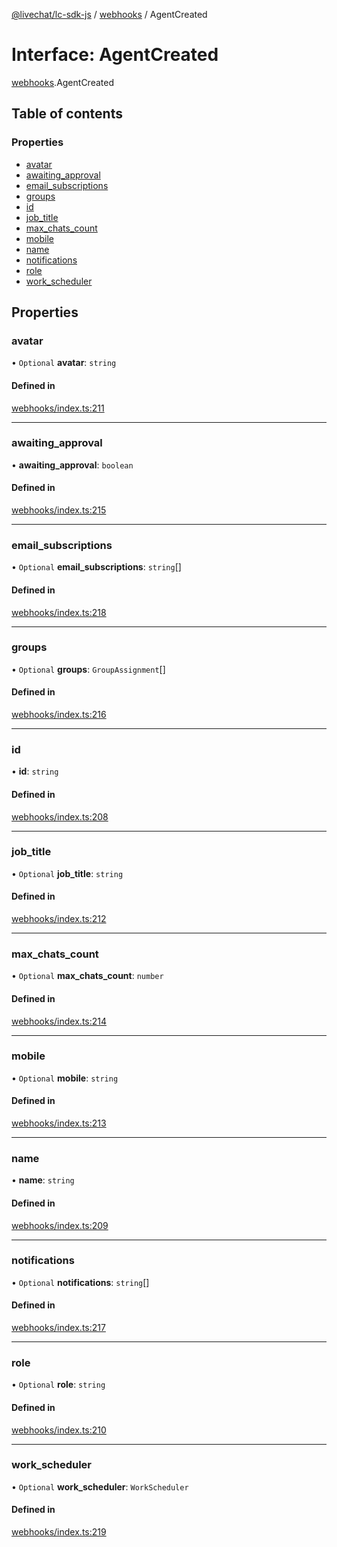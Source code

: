 [@livechat/lc-sdk-js](../README.md) / [webhooks](../modules/webhooks.md) / AgentCreated

# Interface: AgentCreated

[webhooks](../modules/webhooks.md).AgentCreated

## Table of contents

### Properties

- [avatar](webhooks.AgentCreated.md#avatar)
- [awaiting\_approval](webhooks.AgentCreated.md#awaiting_approval)
- [email\_subscriptions](webhooks.AgentCreated.md#email_subscriptions)
- [groups](webhooks.AgentCreated.md#groups)
- [id](webhooks.AgentCreated.md#id)
- [job\_title](webhooks.AgentCreated.md#job_title)
- [max\_chats\_count](webhooks.AgentCreated.md#max_chats_count)
- [mobile](webhooks.AgentCreated.md#mobile)
- [name](webhooks.AgentCreated.md#name)
- [notifications](webhooks.AgentCreated.md#notifications)
- [role](webhooks.AgentCreated.md#role)
- [work\_scheduler](webhooks.AgentCreated.md#work_scheduler)

## Properties

### avatar

• `Optional` **avatar**: `string`

#### Defined in

[webhooks/index.ts:211](https://github.com/livechat/lc-sdk-js/blob/125a327/src/webhooks/index.ts#L211)

___

### awaiting\_approval

• **awaiting\_approval**: `boolean`

#### Defined in

[webhooks/index.ts:215](https://github.com/livechat/lc-sdk-js/blob/125a327/src/webhooks/index.ts#L215)

___

### email\_subscriptions

• `Optional` **email\_subscriptions**: `string`[]

#### Defined in

[webhooks/index.ts:218](https://github.com/livechat/lc-sdk-js/blob/125a327/src/webhooks/index.ts#L218)

___

### groups

• `Optional` **groups**: `GroupAssignment`[]

#### Defined in

[webhooks/index.ts:216](https://github.com/livechat/lc-sdk-js/blob/125a327/src/webhooks/index.ts#L216)

___

### id

• **id**: `string`

#### Defined in

[webhooks/index.ts:208](https://github.com/livechat/lc-sdk-js/blob/125a327/src/webhooks/index.ts#L208)

___

### job\_title

• `Optional` **job\_title**: `string`

#### Defined in

[webhooks/index.ts:212](https://github.com/livechat/lc-sdk-js/blob/125a327/src/webhooks/index.ts#L212)

___

### max\_chats\_count

• `Optional` **max\_chats\_count**: `number`

#### Defined in

[webhooks/index.ts:214](https://github.com/livechat/lc-sdk-js/blob/125a327/src/webhooks/index.ts#L214)

___

### mobile

• `Optional` **mobile**: `string`

#### Defined in

[webhooks/index.ts:213](https://github.com/livechat/lc-sdk-js/blob/125a327/src/webhooks/index.ts#L213)

___

### name

• **name**: `string`

#### Defined in

[webhooks/index.ts:209](https://github.com/livechat/lc-sdk-js/blob/125a327/src/webhooks/index.ts#L209)

___

### notifications

• `Optional` **notifications**: `string`[]

#### Defined in

[webhooks/index.ts:217](https://github.com/livechat/lc-sdk-js/blob/125a327/src/webhooks/index.ts#L217)

___

### role

• `Optional` **role**: `string`

#### Defined in

[webhooks/index.ts:210](https://github.com/livechat/lc-sdk-js/blob/125a327/src/webhooks/index.ts#L210)

___

### work\_scheduler

• `Optional` **work\_scheduler**: `WorkScheduler`

#### Defined in

[webhooks/index.ts:219](https://github.com/livechat/lc-sdk-js/blob/125a327/src/webhooks/index.ts#L219)
